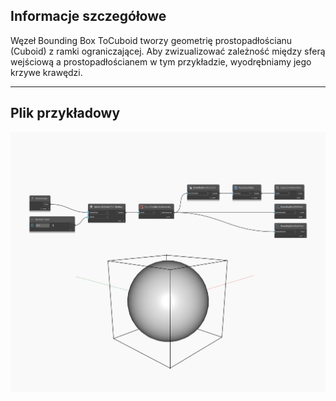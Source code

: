 ## Informacje szczegółowe
Węzeł Bounding Box ToCuboid tworzy geometrię prostopadłościanu (Cuboid) z ramki ograniczającej. Aby zwizualizować zależność między sferą wejściową a prostopadłościanem w tym przykładzie, wyodrębniamy jego krzywe krawędzi.
___
## Plik przykładowy

![ToCuboid](./Autodesk.DesignScript.Geometry.BoundingBox.ToCuboid_img.jpg)

